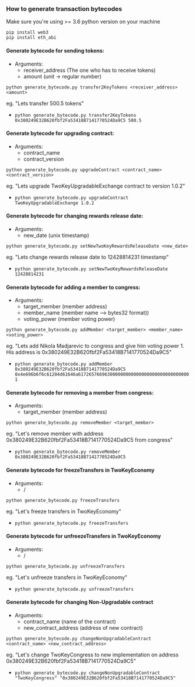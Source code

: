### How to generate transaction bytecodes

Make sure you're using >= 3.6 python version on your machine

```apple js
pip install web3
pip install eth_abi
```

#### Generate bytecode for sending tokens:
- Arguments: 
    - receiver_address (The one who has to receive tokens)
    - amount  (unit -> regular number)

`python generate_bytecode.py transfer2KeyTokens <receiver_address> <amount>`

eg. "Lets transfer 500.5 tokens" 
- `python generate_bytecode.py transfer2KeyTokens 0x380249E32B620fbf2Fa53418B7141770524Da9C5 500.5`


#### Generate bytecode for upgrading contract:
- Arguments:
    - contract_name 
    - contract_version
    
`python generate_bytecode.py upgradeContract <contract_name> <contract_version>`

eg. "Lets upgrade TwoKeyUpgradableExchange contract to version 1.0.2" 
- `python generate_bytecode.py upgradeContract TwoKeyUpgradableExchange 1.0.2`


#### Generate bytecode for changing rewards release date:
- Arguments:
    - new_date (unix timestamp)
  
`python generate_bytecode.py setNewTwoKeyRewardsReleaseDate <new_date>`

eg. "Lets change rewards release date to 12428814231 timestamp"
- `python generate_bytecode.py setNewTwoKeyRewardsReleaseDate 12428814231`


#### Generate bytecode for adding a member to congress:
- Arguments:
    - target_member (member address)
    - member_name (member name --> bytes32 format))
    - voting_power (member voting power)
  
`python generate_bytecode.py addMember <target_member> <member_name> <voting_power>`

eg. "Lets add Nikola Madjarevic to congress and give him voting power 1. His address is 0x380249E32B620fbf2Fa53418B7141770524Da9C5"
- `python generate_bytecode.py addMember 0x380249E32B620fbf2Fa53418B7141770524Da9C5 0x4e696b6f6c61204d61646a617265766963000000000000000000000000000000 1`


#### Generate bytecode for removing a member from congress:
- Arguments:
    - target_member (member address)
 
`python generate_bytecode.py removeMember <target_member>`

eg. "Let's remove member with address 0x380249E32B620fbf2Fa53418B7141770524Da9C5 from congress"
- `python generate_bytecode.py removeMember 0x380249E32B620fbf2Fa53418B7141770524Da9C5`

#### Generate bytecode for freezeTransfers in TwoKeyEconomy
- Arguments:
  - /  
 
`python generate_bytecode.py freezeTransfers`

eg. "Let's freeze transfers in TwoKeyEconomy"
- `python generate_bytecode.py freezeTransfers`

#### Generate bytecode for unfreezeTransfers in TwoKeyEconomy
- Arguments:
  - /  
 
`python generate_bytecode.py unfreezeTransfers`

eg. "Let's unfreeze transfers in TwoKeyEconomy"
- `python generate_bytecode.py unfreezeTransfers`


#### Generate bytecode for changing Non-Upgradable contract
- Arguments:
  - contract_name (name of the contract)
  - new_contract_address (address of new contract)  
 
`python generate_bytecode.py changeNonUpgradableContract <contract_name> <new_contract_address>`

eg. "Let's change TwoKeyCongress to new implementation on address 0x380249E32B620fbf2Fa53418B7141770524Da9C5"
- `python generate_bytecode.py changeNonUpgradableContract "TwoKeyCongress" "0x380249E32B620fbf2Fa53418B7141770524Da9C5"`



